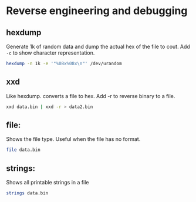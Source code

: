 # Reverse engineering and debugging
## hexdump
Generate 1k of random data and dump the actual hex of the file to cout. Add ```-c``` to show character representation.
```sh
hexdump -n 1k -e '"%08x%08x\n"' /dev/urandom
```
## xxd
Like hexdump. converts a file to hex. Add -r to reverse binary to a file.
```sh
xxd data.bin | xxd -r > data2.bin
```

## file:
Shows the file type. Useful when the file has no format.
```sh
file data.bin
```

## strings:
Shows all printable strings in a file
```sh
strings data.bin
```
